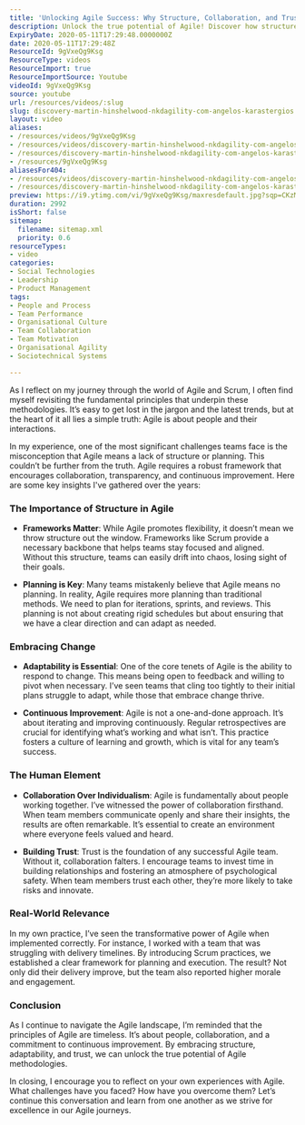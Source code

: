 ```yaml
---
title: 'Unlocking Agile Success: Why Structure, Collaboration, and Trust Are Key to Thriving Teams'
description: Unlock the true potential of Agile! Discover how structure, collaboration, and adaptability can transform your team's journey in this insightful blog post.
ExpiryDate: 2020-05-11T17:29:48.0000000Z
date: 2020-05-11T17:29:48Z
ResourceId: 9gVxeQg9Ksg
ResourceType: videos
ResourceImport: true
ResourceImportSource: Youtube
videoId: 9gVxeQg9Ksg
source: youtube
url: /resources/videos/:slug
slug: discovery-martin-hinshelwood-nkdagility-com-angelos-karastergios
layout: video
aliases:
- /resources/videos/9gVxeQg9Ksg
- /resources/videos/discovery-martin-hinshelwood-nkdagility-com-angelos-karastergios
- /resources/discovery-martin-hinshelwood-nkdagility-com-angelos-karastergios
- /resources/9gVxeQg9Ksg
aliasesFor404:
- /resources/videos/discovery-martin-hinshelwood-nkdagility-com-angelos-karastergios
- /resources/discovery-martin-hinshelwood-nkdagility-com-angelos-karastergios
preview: https://i9.ytimg.com/vi/9gVxeQg9Ksg/maxresdefault.jpg?sqp=CKzMp7oG&rs=AOn4CLA52auPm4aZz9OGuBKMI_DL3eNdzA
duration: 2992
isShort: false
sitemap:
  filename: sitemap.xml
  priority: 0.6
resourceTypes:
- video
categories:
- Social Technologies
- Leadership
- Product Management
tags:
- People and Process
- Team Performance
- Organisational Culture
- Team Collaboration
- Team Motivation
- Organisational Agility
- Sociotechnical Systems

---
```

As I reflect on my journey through the world of Agile and Scrum, I often find myself revisiting the fundamental principles that underpin these methodologies. It’s easy to get lost in the jargon and the latest trends, but at the heart of it all lies a simple truth: Agile is about people and their interactions. 

In my experience, one of the most significant challenges teams face is the misconception that Agile means a lack of structure or planning. This couldn’t be further from the truth. Agile requires a robust framework that encourages collaboration, transparency, and continuous improvement. Here are some key insights I've gathered over the years:

### The Importance of Structure in Agile

- **Frameworks Matter**: While Agile promotes flexibility, it doesn’t mean we throw structure out the window. Frameworks like Scrum provide a necessary backbone that helps teams stay focused and aligned. Without this structure, teams can easily drift into chaos, losing sight of their goals.
  
- **Planning is Key**: Many teams mistakenly believe that Agile means no planning. In reality, Agile requires more planning than traditional methods. We need to plan for iterations, sprints, and reviews. This planning is not about creating rigid schedules but about ensuring that we have a clear direction and can adapt as needed.

### Embracing Change

- **Adaptability is Essential**: One of the core tenets of Agile is the ability to respond to change. This means being open to feedback and willing to pivot when necessary. I’ve seen teams that cling too tightly to their initial plans struggle to adapt, while those that embrace change thrive.

- **Continuous Improvement**: Agile is not a one-and-done approach. It’s about iterating and improving continuously. Regular retrospectives are crucial for identifying what’s working and what isn’t. This practice fosters a culture of learning and growth, which is vital for any team’s success.

### The Human Element

- **Collaboration Over Individualism**: Agile is fundamentally about people working together. I’ve witnessed the power of collaboration firsthand. When team members communicate openly and share their insights, the results are often remarkable. It’s essential to create an environment where everyone feels valued and heard.

- **Building Trust**: Trust is the foundation of any successful Agile team. Without it, collaboration falters. I encourage teams to invest time in building relationships and fostering an atmosphere of psychological safety. When team members trust each other, they’re more likely to take risks and innovate.

### Real-World Relevance

In my own practice, I’ve seen the transformative power of Agile when implemented correctly. For instance, I worked with a team that was struggling with delivery timelines. By introducing Scrum practices, we established a clear framework for planning and execution. The result? Not only did their delivery improve, but the team also reported higher morale and engagement.

### Conclusion

As I continue to navigate the Agile landscape, I’m reminded that the principles of Agile are timeless. It’s about people, collaboration, and a commitment to continuous improvement. By embracing structure, adaptability, and trust, we can unlock the true potential of Agile methodologies.

In closing, I encourage you to reflect on your own experiences with Agile. What challenges have you faced? How have you overcome them? Let’s continue this conversation and learn from one another as we strive for excellence in our Agile journeys.

